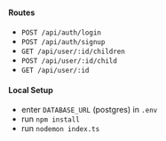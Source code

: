 #### Routes
- `POST /api/auth/login`
- `POST /api/auth/signup`
- `GET /api/user/:id/children`
- `POST /api/user/:id/child`
- `GET /api/user/:id`

#### Local Setup
- enter `DATABASE_URL` (postgres) in `.env`
- run `npm install`
- run `nodemon index.ts`